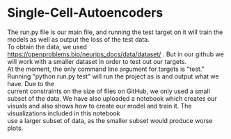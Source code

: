 # Single-Cell-Autoencoders
The run.py file is our main file, and running the test target on it will train the models as well as output the loss of the test data. <br />
To obtain the data, we used https://openproblems.bio/neurips_docs/data/dataset/ . But in our github we will work with a smaller dataset in order to test out our targets.<br />
At the moment, the only command line argument for targets is "test." Running "python run.py test" will run the project as is and output what we have. Due to the <br />
current constraints on the size of files on GitHub, we only used a small subset of the data.
We have also uploaded a notebook which creates our visuals and also shows how to create our model and train it. The visualizations included in this notebook <br />
use a larger subset of data, as the smaller subset would produce worse plots.

